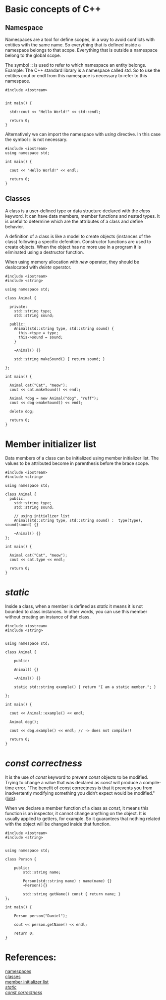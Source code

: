 # Basic concepts of C++

## Namespace
Namespaces are a tool for define scopes, in a way to avoid conflicts with entities with the same name. 
So everything that is defined inside a namespace belongs to that scope. Everything that is outside a namespace
belong to the global scope. 

The symbol :: is used to refer to which namespace an entity belongs. 
Example:
The C++ standard library is a namespace called std. So to use the entities cout or endl from this namespace is 
necessary to refer to this namespace.



```
#include <iostream>


int main() {

  std::cout << "Hello World!" << std::endl;

  return 0;
}
```

Alternatively we can import the namespace with *using* directive. In this case the symbol :: is not necessary.


```
#include <iostream> 
using namespace std;

int main() {

  cout << "Hello World!" << endl;

  return 0;
}
```

## Classes

A class is a user-defined type or data structure declared with the *class* keyword.
It can have data members, member functions and nested types. It is useful to determine which are the attributes of a class 
and define behavior. 

A definition of a class is like a model to create objects (instances of the class) following a specific defenition.
Constructor functions are used to create objects. When the object has no more use in a program it is eliminated using a
destructor function. 

When using memory allocation with *new* operator, they should be dealocated with *delete* operator.

```
#include <iostream>
#include <string>

using namespace std;

class Animal {

  private:
    std::string type;
    std::string sound;

  public:
    Animal(std::string type, std::string sound) {
      this->type = type;
      this->sound = sound;
    }

    ~Animal() {}

    std::string makeSound() { return sound; }

};

int main() {

  Animal cat("Cat", "meow");
  cout << cat.makeSound() << endl;

  Animal *dog = new Animal("dog", "ruff");
  cout << dog->makeSound() << endl;

  delete dog;

  return 0;
}

```

# Member initializer list
Data members of a class can be initialized using member initializer list. 
The values to be attributed become in parenthesis before the brace scope.

```
#include <iostream>
#include <string>

using namespace std;

class Animal {
  public:
  	std::string type;
  	std::string sound;

    // using initializer list
    Animal(std::string type, std::string sound) :  type(type), sound(sound) {}

    ~Animal() {}
};

int main() {

  Animal cat("Cat", "meow");
  cout << cat.type << endl;

  return 0;
}

```

# *static*

Inside a class, when a member is defined as *static* it means it is not bounded to class instances.
In other words, you can use this member without creating an instance of that class.

```
#include <iostream>
#include <string>


using namespace std;

class Animal {

	public: 

    Animal() {}

    ~Animal() {}

	static std::string example() { return "I am a static member."; }

};

int main() {

  cout << Animal::example() << endl;

  Animal dog();

  cout << dog.example() << endl; // -> does not compile!!

  return 0;
}

```

 # *const correctness*

 It is the use of *const* keyword to prevent *const* objects to be modified.
 Trying to change a value that was declared as *const* will produce a compile-time error. 
"The benefit of const correctness is that it prevents you from inadvertently modifying something you didn’t expect would be modified."
([link](https://isocpp.org/wiki/faq/const-correctness)).

When we declare a member function of a class as *const*, it means this function is an inspector, it cannot change anything on the object. It is usually applied to getters, for example.
So it guarantees that nothing related with the object will be changed inside that function.

```
#include <iostream>
#include <string>


using namespace std;

class Person {

	public:
		std::string name;

		Person(std::string name) : name(name) {}
		~Person(){}

		std::string getName() const { return name; }
};

int main() {

	Person person("Daniel");

	cout << person.getName() << endl;

	return 0;
}

```

 # References: 
 [namespaces](https://en.cppreference.com/w/cpp/language/namespace)  
 [classes](https://en.cppreference.com/w/cpp/language/classes)  
 [member initializer list](https://www.geeksforgeeks.org/when-do-we-use-initializer-list-in-c/)  
 [*static*](https://en.cppreference.com/w/cpp/language/static)  
[*const correctness*](https://isocpp.org/wiki/faq/const-correctness)
